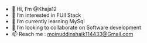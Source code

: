 - 👋 Hi, I’m @Khaja12
- 👀 I’m interested in FUll Stack 
- 🌱 I’m currently learning MySql
- 💞️ I’m looking to collaborate on Software development
- 📫 Reach me : moinuddinshaik114433@Gmail.com


<!---
Khaja12/Khaja12 is a ✨ special ✨ repository because its `README.md` (this file) appears on your GitHub profile.
You can click the Preview link to take a look at your changes.
--->
